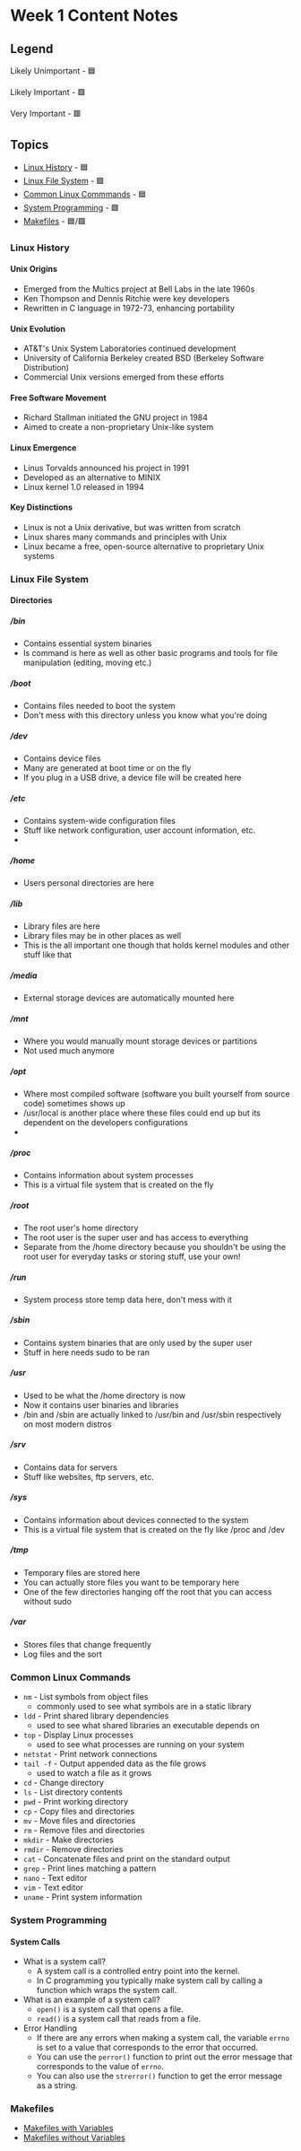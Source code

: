 # Week 1 Content Notes

## Legend

Likely Unimportant - 🟦

Likely Important - 🟩

Very Important - 🟥

## Topics

-   [Linux History](#linux-history) - 🟦
-   [Linux File System](#linux-file-system) - 🟩
-   [Common Linux Commmands](#common-linux-commands) - 🟦
-   [System Programming](#system-programming) - 🟩
-   [Makefiles](#makefiles) - 🟦/🟩

### Linux History

#### Unix Origins

-   Emerged from the Multics project at Bell Labs in the late 1960s
-   Ken Thompson and Dennis Ritchie were key developers
-   Rewritten in C language in 1972-73, enhancing portability

#### Unix Evolution

-   AT&T's Unix System Laboratories continued development
-   University of California Berkeley created BSD (Berkeley Software Distribution)
-   Commercial Unix versions emerged from these efforts

#### Free Software Movement

-   Richard Stallman initiated the GNU project in 1984
-   Aimed to create a non-proprietary Unix-like system

#### Linux Emergence

-   Linus Torvalds announced his project in 1991
-   Developed as an alternative to MINIX
-   Linux kernel 1.0 released in 1994

#### Key Distinctions

-   Linux is not a Unix derivative, but was written from scratch
-   Linux shares many commands and principles with Unix
-   Linux became a free, open-source alternative to proprietary Unix systems

### Linux File System

#### Directories

##### /bin

-   Contains essential system binaries
-   ls command is here as well as other basic programs and tools for file manipulation (editing, moving etc.)

##### /boot

-   Contains files needed to boot the system
-   Don't mess with this directory unless you know what you're doing

##### /dev

-   Contains device files
-   Many are generated at boot time or on the fly
-   If you plug in a USB drive, a device file will be created here

##### /etc

-   Contains system-wide configuration files
-   Stuff like network configuration, user account information, etc.
-

##### /home

-   Users personal directories are here

##### /lib

-   Library files are here
-   Library files may be in other places as well
-   This is the all important one though that holds kernel modules and other stuff like that

##### /media

-   External storage devices are automatically mounted here

##### /mnt

-   Where you would manually mount storage devices or partitions
-   Not used much anymore

##### /opt

-   Where most compiled software (software you built yourself from source code) sometimes shows up
-   /usr/local is another place where these files could end up but its dependent on the developers configurations
-

##### /proc

-   Contains information about system processes
-   This is a virtual file system that is created on the fly

##### /root

-   The root user's home directory
-   The root user is the super user and has access to everything
-   Separate from the /home directory because you shouldn't be using the root user for everyday tasks or storing stuff, use your own!

##### /run

-   System process store temp data here, don't mess with it

##### /sbin

-   Contains system binaries that are only used by the super user
-   Stuff in here needs sudo to be ran

##### /usr

-   Used to be what the /home directory is now
-   Now it contains user binaries and libraries
-   /bin and /sbin are actually linked to /usr/bin and /usr/sbin respectively on most modern distros

##### /srv

-   Contains data for servers
-   Stuff like websites, ftp servers, etc.

##### /sys

-   Contains information about devices connected to the system
-   This is a virtual file system that is created on the fly like /proc and /dev

##### /tmp

-   Temporary files are stored here
-   You can actually store files you want to be temporary here
-   One of the few directories hanging off the root that you can access without sudo

##### /var

-   Stores files that change frequently
-   Log files and the sort

### Common Linux Commands

-   `nm` - List symbols from object files
    -   commonly used to see what symbols are in a static library
-   `ldd` - Print shared library dependencies
    -   used to see what shared libraries an executable depends on
-   `top` - Display Linux processes
    -   used to see what processes are running on your system
-   `netstat` - Print network connections
-   `tail -f` - Output appended data as the file grows
    -   used to watch a file as it grows
-   `cd` - Change directory
-   `ls` - List directory contents
-   `pwd` - Print working directory
-   `cp` - Copy files and directories
-   `mv` - Move files and directories
-   `rm` - Remove files and directories
-   `mkdir` - Make directories
-   `rmdir` - Remove directories
-   `cat` - Concatenate files and print on the standard output
-   `grep` - Print lines matching a pattern
-   `nano` - Text editor
-   `vim` - Text editor
-   `uname` - Print system information

### System Programming

#### System Calls

-   What is a system call?
    -   A system call is a controlled entry point into the kernel.
    -   In C programming you typically make system call by calling a function which wraps the system call.
-   What is an example of a system call?
    -   `open()` is a system call that opens a file.
    -   `read()` is a system call that reads from a file.
-   Error Handling
    -   If there are any errors when making a system call, the variable `errno` is set to a value that corresponds to the error that occurred.
    -   You can use the `perror()` function to print out the error message that corresponds to the value of `errno`.
    -   You can also use the `strerror()` function to get the error message as a string.

### Makefiles

-   [Makefiles with Variables](/Makefile%20Examples/With%20Variables/Makefile)
-   [Makefiles without Variables](/Makefile%20Examples/Without%20Variables/Makefile)
